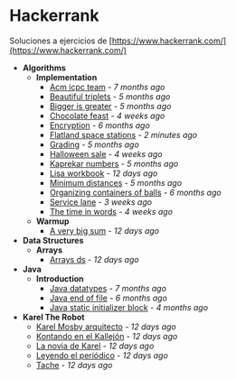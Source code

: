 # Hackerrank
Soluciones a ejercicios de [https://www.hackerrank.com/](https://www.hackerrank.com/)

- **Algorithms**
  - **Implementation**
    - [Acm icpc team](https://gitlab.com/mvochoa/hackerrank/tree/master/Algorithms/Implementation/acm-icpc-team) - *7 months ago*
    - [Beautiful triplets](https://gitlab.com/mvochoa/hackerrank/tree/master/Algorithms/Implementation/beautiful-triplets) - *5 months ago*
    - [Bigger is greater](https://gitlab.com/mvochoa/hackerrank/tree/master/Algorithms/Implementation/bigger-is-greater) - *5 months ago*
    - [Chocolate feast](https://gitlab.com/mvochoa/hackerrank/tree/master/Algorithms/Implementation/chocolate-feast) - *4 weeks ago*
    - [Encryption](https://gitlab.com/mvochoa/hackerrank/tree/master/Algorithms/Implementation/encryption) - *6 months ago*
    - [Flatland space stations](https://gitlab.com/mvochoa/hackerrank/tree/master/Algorithms/Implementation/flatland-space-stations) - *2 minutes ago*
    - [Grading](https://gitlab.com/mvochoa/hackerrank/tree/master/Algorithms/Implementation/grading) - *5 months ago*
    - [Halloween sale](https://gitlab.com/mvochoa/hackerrank/tree/master/Algorithms/Implementation/halloween-sale) - *4 weeks ago*
    - [Kaprekar numbers](https://gitlab.com/mvochoa/hackerrank/tree/master/Algorithms/Implementation/kaprekar-numbers) - *5 months ago*
    - [Lisa workbook](https://gitlab.com/mvochoa/hackerrank/tree/master/Algorithms/Implementation/lisa-workbook) - *12 days ago*
    - [Minimum distances](https://gitlab.com/mvochoa/hackerrank/tree/master/Algorithms/Implementation/minimum-distances) - *5 months ago*
    - [Organizing containers of balls](https://gitlab.com/mvochoa/hackerrank/tree/master/Algorithms/Implementation/organizing-containers-of-balls) - *6 months ago*
    - [Service lane](https://gitlab.com/mvochoa/hackerrank/tree/master/Algorithms/Implementation/service-lane) - *3 weeks ago*
    - [The time in words](https://gitlab.com/mvochoa/hackerrank/tree/master/Algorithms/Implementation/the-time-in-words) - *4 weeks ago*
  - **Warmup**
    - [A very big sum](https://gitlab.com/mvochoa/hackerrank/tree/master/Algorithms/Warmup/a-very-big-sum) - *12 days ago*
- **Data Structures**
  - **Arrays**
    - [Arrays ds](https://gitlab.com/mvochoa/hackerrank/tree/master/Data-Structures/Arrays/arrays-ds) - *12 days ago*
- **Java**
  - **Introduction**
    - [Java datatypes](https://gitlab.com/mvochoa/hackerrank/tree/master/Java/Introduction/java-datatypes) - *7 months ago*
    - [Java end of file](https://gitlab.com/mvochoa/hackerrank/tree/master/Java/Introduction/java-end-of-file) - *6 months ago*
    - [Java static initializer block](https://gitlab.com/mvochoa/hackerrank/tree/master/Java/Introduction/java-static-initializer-block) - *4 months ago*
- **Karel The Robot**
  - [Karel Mosby arquitecto](https://gitlab.com/mvochoa/hackerrank/tree/master/Karel-The-Robot/Karel-Mosby-arquitecto) - *12 days ago*
  - [Kontando en el Kallejón](https://gitlab.com/mvochoa/hackerrank/tree/master/Karel-The-Robot/Kontando-en-el-Kallejón) - *12 days ago*
  - [La novia de Karel](https://gitlab.com/mvochoa/hackerrank/tree/master/Karel-The-Robot/La-novia-de-Karel) - *12 days ago*
  - [Leyendo el periódico](https://gitlab.com/mvochoa/hackerrank/tree/master/Karel-The-Robot/Leyendo-el-periódico) - *12 days ago*
  - [Tache](https://gitlab.com/mvochoa/hackerrank/tree/master/Karel-The-Robot/Tache) - *12 days ago*
